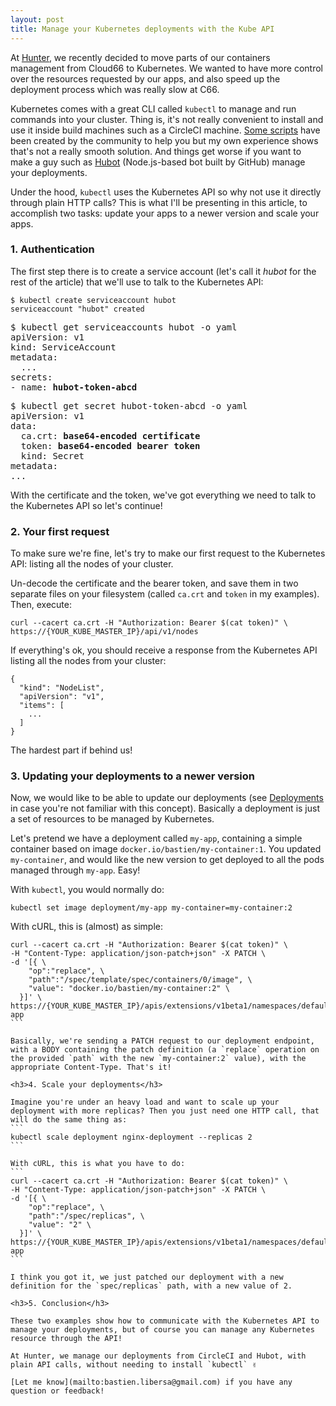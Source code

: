 ```yaml
---
layout: post
title: Manage your Kubernetes deployments with the Kube API
---
```

At [Hunter](https://hunter.io), we recently decided to move parts of our containers management from Cloud66 to Kubernetes. We wanted to have more control over the resources requested by our apps, and also speed up the deployment process which was really slow at C66.

Kubernetes comes with a great CLI called `kubectl` to manage and run commands into your cluster. Thing is, it's not really convenient to install and use it inside build machines such as a CircleCI machine. [Some scripts](https://github.com/kubernetes/contrib/tree/master/continuousdelivery) have been created by the community to help you but my own experience shows that's not a really smooth solution. And things get worse if you want to make a guy such as [Hubot](https://hubot.github.com/) (Node.js-based bot built by GitHub) manage your deployments.

Under the hood, `kubectl` uses the Kubernetes API so why not use it directly through plain HTTP calls? This is what I'll be presenting in this article, to accomplish two tasks: update your apps to a newer version and scale your apps.

<h3>1. Authentication</h3>

The first step there is to create a service account (let's call it <i>hubot</i> for the rest of the article) that we'll use to talk to the Kubernetes API:

```
$ kubectl create serviceaccount hubot
serviceaccount "hubot" created​
```

<pre>
$ kubectl get serviceaccounts hubot -o yaml
apiVersion: v1
kind: ServiceAccount
metadata:
  ...
secrets:
- name: <b>hubot-token-abcd</b>
</pre>

<pre>
$ kubectl get secret hubot-token-abcd -o yaml
apiVersion: v1
data:
  ca.crt: <b>base64-encoded certificate</b>
  token: <b>base64-encoded bearer token</b>
  kind: Secret
metadata:
...
</pre>

With the certificate and the token, we've got everything we need to talk to the Kubernetes API so let's continue!

<h3>2. Your first request</h3>
To make sure we're fine, let's try to make our first request to the Kubernetes API: listing all the nodes of your cluster.

Un-decode the certificate and the bearer token, and save them in two separate files on your  filesystem (called `ca.crt` and `token` in my examples). Then, execute:

```
curl --cacert ca.crt -H "Authorization: Bearer $(cat token)" \
https://{YOUR_KUBE_MASTER_IP}/api/v1/nodes
```

If everything's ok, you should receive a response from the Kubernetes API listing all the nodes from your cluster:
```
{
  "kind": "NodeList",
  "apiVersion": "v1",
  "items": [
    ...
  ]
}
```

The hardest part if behind us!

<h3>3. Updating your deployments to a newer version</h3>

Now, we would like to be able to update our deployments (see [Deployments](https://kubernetes.io/docs/concepts/workloads/controllers/deployment/) in case you're not familiar with this concept). Basically a deployment is just a set of resources to be managed by Kubernetes.

Let's pretend we have a deployment called `my-app`, containing a simple container based on image `docker.io/bastien/my-container:1`. You updated `my-container`, and would like the new version to get deployed to all the pods managed through `my-app`. Easy!

With `kubectl`, you would normally do:
```
kubectl set image deployment/my-app my-container=my-container:2
```

With cURL, this is (almost) as simple:
````
curl --cacert ca.crt -H "Authorization: Bearer $(cat token)" \
-H "Content-Type: application/json-patch+json" -X PATCH \
-d '[{ \
    "op":"replace", \
    "path":"/spec/template/spec/containers/0/image", \
    "value": "docker.io/bastien/my-container:2" \
  }]' \
https://{YOUR_KUBE_MASTER_IP}/apis/extensions/v1beta1/namespaces/default/deployments/my-app
```

Basically, we're sending a PATCH request to our deployment endpoint, with a BODY containing the patch definition (a `replace` operation on the provided `path` with the new `my-container:2` value), with the appropriate Content-Type. That's it!

<h3>4. Scale your deployments</h3>

Imagine you're under an heavy load and want to scale up your deployment with more replicas? Then you just need one HTTP call, that will do the same thing as:
```
kubectl scale deployment nginx-deployment --replicas 2
```

With cURL, this is what you have to do:
```
curl --cacert ca.crt -H "Authorization: Bearer $(cat token)" \
-H "Content-Type: application/json-patch+json" -X PATCH \
-d '[{ \
    "op":"replace", \
    "path":"/spec/replicas", \
    "value": "2" \
  }]' \
https://{YOUR_KUBE_MASTER_IP}/apis/extensions/v1beta1/namespaces/default/deployments/my-app
```

I think you got it, we just patched our deployment with a new definition for the `spec/replicas` path, with a new value of 2.

<h3>5. Conclusion</h3>

These two examples show how to communicate with the Kubernetes API to manage your deployments, but of course you can manage any Kubernetes resource through the API!

At Hunter, we manage our deployments from CircleCI and Hubot, with plain API calls, without needing to install `kubectl` ✌️

[Let me know](mailto:bastien.libersa@gmail.com) if you have any question or feedback!
